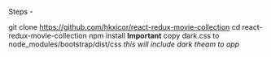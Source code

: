 Steps -

git clone https://github.com/hkxicor/react-redux-movie-collection
cd react-redux-movie-collection
npm install
**Important**
copy dark.css to node_modules/bootstrap/dist/css
*this will include dark theam to app*
